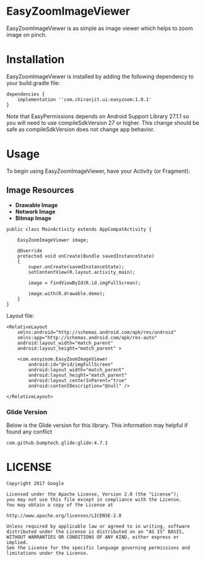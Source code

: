 # EasyZoomImageViewer

EasyZoomImageViewer is as simple as image viewer which helps to zoom image on pinch.


# Installation

EasyZoomImageViewer is installed by adding the following dependency to your build.gradle file:

```
dependencies {
    implementation ''com.chiranjit.ui:easyzoom:1.0.1'
}
```

Note that EasyPermissions depends on Android Support Library 27.1.1 so you will need to use compileSdkVersion 27 or higher. This change should be safe as compileSdkVersion does not change app behavior.

# Usage

To begin using EasyZoomImageViewer, have your Activity (or Fragment):

## Image Resources

* **Drawable Image**
* **Network Image**
* **Bitmap Image**

```
public class MainActivity extends AppCompatActivity {

    EasyZoomImageViewer image;

    @Override
    protected void onCreate(Bundle savedInstanceState)
    {
        super.onCreate(savedInstanceState);
        setContentView(R.layout.activity_main);

        image = findViewById(R.id.imgFullScreen);

        image.with(R.drawable.demo);
    }
}
```

Layout file:

```
<RelativeLayout
    xmlns:android="http://schemas.android.com/apk/res/android"
    xmlns:app="http://schemas.android.com/apk/res-auto"
    android:layout_width="match_parent"
    android:layout_height="match_parent" >

    <com.easyzoom.EasyZoomImageViewer
        android:id="@+id/imgFullScreen"
        android:layout_width="match_parent"
        android:layout_height="match_parent"
        android:layout_centerInParent="true"
        android:contentDescription="@null" />

</RelativeLayout>
```

### Glide Version

Below is the Glide version for this library. This information may helpful if found any conflict

```
com.github.bumptech.glide:glide:4.7.1
```

# LICENSE

```
Copyright 2017 Google

Licensed under the Apache License, Version 2.0 (the "License");
you may not use this file except in compliance with the License.
You may obtain a copy of the License at

http://www.apache.org/licenses/LICENSE-2.0

Unless required by applicable law or agreed to in writing, software
distributed under the License is distributed on an "AS IS" BASIS,
WITHOUT WARRANTIES OR CONDITIONS OF ANY KIND, either express or implied.
See the License for the specific language governing permissions and
limitations under the License.

```
